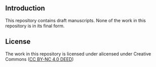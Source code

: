 
## Introduction

This repository contains draft manuscripts.  None of the work in this repository is in its final form.

## License

The work in this repository is licensed under alicensed under Creative
Commons ([CC BY-NC 4.0 DEED](https://creativecommons.org/licenses/by-nc/4.0/))